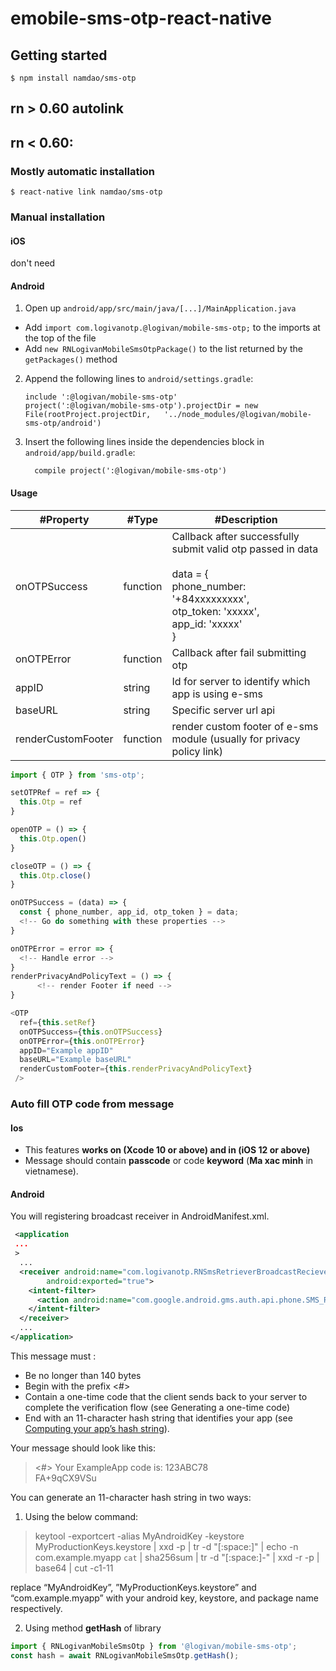 
# emobile-sms-otp-react-native

## Getting started

`$ npm install namdao/sms-otp`

## rn > 0.60 autolink
## rn < 0.60:

### Mostly automatic installation

`$ react-native link namdao/sms-otp `

### Manual installation

#### iOS

don't need

#### Android

1. Open up `android/app/src/main/java/[...]/MainApplication.java`
  - Add `import com.logivanotp.@logivan/mobile-sms-otp;` to the imports at the top of the file
  - Add `new RNLogivanMobileSmsOtpPackage()` to the list returned by the `getPackages()` method
2. Append the following lines to `android/settings.gradle`:
  	```
  	include ':@logivan/mobile-sms-otp'
  	project(':@logivan/mobile-sms-otp').projectDir = new File(rootProject.projectDir, 	'../node_modules/@logivan/mobile-sms-otp/android')
  	```
3. Insert the following lines inside the dependencies block in `android/app/build.gradle`:
  	```
      compile project(':@logivan/mobile-sms-otp')
  	```


#### Usage



| #Property          | #Type    | #Description                                                                                                                                                   |
| ------------------ | -------- | -------------------------------------------------------------------------------------------------------------------------------------------------------------- |
| onOTPSuccess       | function | Callback after successfully submit valid otp passed in data<br><br> data = {<br>phone_number: '+84xxxxxxxxx',<br>otp_token: 'xxxxx', <br>app_id: 'xxxxx' <br>} |
| onOTPError         | function | Callback after fail submitting otp                                                                                                                             |
| appID              | string   | Id for server to identify which app is using e-sms                                                                                                             |
| baseURL            | string   | Specific server url api                                                                                                                                        |
| renderCustomFooter | function | render custom footer of e-sms module (usually for privacy policy link)                                                                                         |

```javascript
import { OTP } from 'sms-otp';

setOTPRef = ref => {
  this.Otp = ref
}

openOTP = () => {
  this.Otp.open()
}

closeOTP = () => {
  this.Otp.close()
}

onOTPSuccess = (data) => {
  const { phone_number, app_id, otp_token } = data;
  <!-- Go do something with these properties -->
}

onOTPError = error => {
  <!-- Handle error -->
}
renderPrivacyAndPolicyText = () => {
	  <!-- render Footer if need -->
}

<OTP
  ref={this.setRef}
  onOTPSuccess={this.onOTPSuccess}
  onOTPError={this.onOTPError}
  appID="Example appID"
  baseURL="Example baseURL"
  renderCustomFooter={this.renderPrivacyAndPolicyText}
 />
```


### Auto fill OTP code from message

#### Ios
- This features **works on (Xcode 10 or above) and in (iOS 12 or above)**
- Message should contain **passcode** or code **keyword** (**Ma xac minh** in vietnamese).

#### Android
You will registering broadcast receiver in AndroidManifest.xml.
 
```xml
 <application
 ...
 >
  ...
  <receiver android:name="com.logivanotp.RNSmsRetrieverBroadcastReciever" 
        android:exported="true">
    <intent-filter>
      <action android:name="com.google.android.gms.auth.api.phone.SMS_RETRIEVED"/>
    </intent-filter>
  </receiver>
  ...
</application>
```
This message must :
- Be no longer than 140 bytes
- Begin with the prefix <#>
- Contain a one-time code that the client sends back to your server to complete the verification flow (see Generating a one-time code)
- End with an 11-character hash string that identifies your app (see [Computing your app’s hash string](https://developers.google.com/identity/sms-retriever/verify#computing_your_apps_hash_string)).

Your message should look like this: 

><#> Your ExampleApp code is: 123ABC78\
FA+9qCX9VSu

You can generate an 11-character hash string in two ways:
1. Using the below command:

>keytool -exportcert -alias MyAndroidKey -keystore MyProductionKeys.keystore | xxd -p | tr -d "[:space:]" | echo -n com.example.myapp `cat` | sha256sum | tr -d "[:space:]-" | xxd -r -p | base64 | cut -c1-11

replace “MyAndroidKey”, ”MyProductionKeys.keystore” and “com.example.myapp” with your android key, keystore, and package name respectively.

2. Using method **getHash** of library

```javascript
import { RNLogivanMobileSmsOtp } from '@logivan/mobile-sms-otp';
const hash = await RNLogivanMobileSmsOtp.getHash();
```
